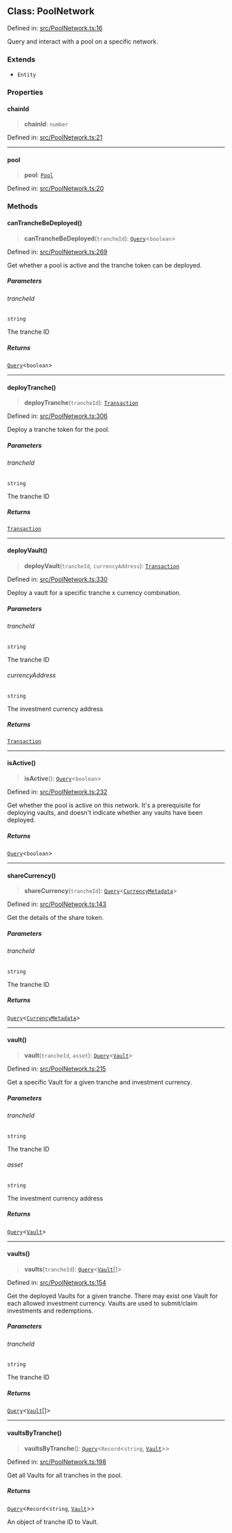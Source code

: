 
## Class: PoolNetwork

Defined in: [src/PoolNetwork.ts:16](https://github.com/centrifuge/sdk/blob/862f7f1e7a8d6021f967d75a29f9dd861d4ba104/src/PoolNetwork.ts#L16)

Query and interact with a pool on a specific network.

### Extends

- `Entity`

### Properties

#### chainId

> **chainId**: `number`

Defined in: [src/PoolNetwork.ts:21](https://github.com/centrifuge/sdk/blob/862f7f1e7a8d6021f967d75a29f9dd861d4ba104/src/PoolNetwork.ts#L21)

***

#### pool

> **pool**: [`Pool`](#class-pool)

Defined in: [src/PoolNetwork.ts:20](https://github.com/centrifuge/sdk/blob/862f7f1e7a8d6021f967d75a29f9dd861d4ba104/src/PoolNetwork.ts#L20)

### Methods

#### canTrancheBeDeployed()

> **canTrancheBeDeployed**(`trancheId`): [`Query`](#type-query)\<`boolean`\>

Defined in: [src/PoolNetwork.ts:269](https://github.com/centrifuge/sdk/blob/862f7f1e7a8d6021f967d75a29f9dd861d4ba104/src/PoolNetwork.ts#L269)

Get whether a pool is active and the tranche token can be deployed.

##### Parameters

###### trancheId

`string`

The tranche ID

##### Returns

[`Query`](#type-query)\<`boolean`\>

***

#### deployTranche()

> **deployTranche**(`trancheId`): [`Transaction`](#type-transaction)

Defined in: [src/PoolNetwork.ts:306](https://github.com/centrifuge/sdk/blob/862f7f1e7a8d6021f967d75a29f9dd861d4ba104/src/PoolNetwork.ts#L306)

Deploy a tranche token for the pool.

##### Parameters

###### trancheId

`string`

The tranche ID

##### Returns

[`Transaction`](#type-transaction)

***

#### deployVault()

> **deployVault**(`trancheId`, `currencyAddress`): [`Transaction`](#type-transaction)

Defined in: [src/PoolNetwork.ts:330](https://github.com/centrifuge/sdk/blob/862f7f1e7a8d6021f967d75a29f9dd861d4ba104/src/PoolNetwork.ts#L330)

Deploy a vault for a specific tranche x currency combination.

##### Parameters

###### trancheId

`string`

The tranche ID

###### currencyAddress

`string`

The investment currency address

##### Returns

[`Transaction`](#type-transaction)

***

#### isActive()

> **isActive**(): [`Query`](#type-query)\<`boolean`\>

Defined in: [src/PoolNetwork.ts:232](https://github.com/centrifuge/sdk/blob/862f7f1e7a8d6021f967d75a29f9dd861d4ba104/src/PoolNetwork.ts#L232)

Get whether the pool is active on this network. It's a prerequisite for deploying vaults,
and doesn't indicate whether any vaults have been deployed.

##### Returns

[`Query`](#type-query)\<`boolean`\>

***

#### shareCurrency()

> **shareCurrency**(`trancheId`): [`Query`](#type-query)\<[`CurrencyMetadata`](#type-currencymetadata)\>

Defined in: [src/PoolNetwork.ts:143](https://github.com/centrifuge/sdk/blob/862f7f1e7a8d6021f967d75a29f9dd861d4ba104/src/PoolNetwork.ts#L143)

Get the details of the share token.

##### Parameters

###### trancheId

`string`

The tranche ID

##### Returns

[`Query`](#type-query)\<[`CurrencyMetadata`](#type-currencymetadata)\>

***

#### vault()

> **vault**(`trancheId`, `asset`): [`Query`](#type-query)\<[`Vault`](#class-vault)\>

Defined in: [src/PoolNetwork.ts:215](https://github.com/centrifuge/sdk/blob/862f7f1e7a8d6021f967d75a29f9dd861d4ba104/src/PoolNetwork.ts#L215)

Get a specific Vault for a given tranche and investment currency.

##### Parameters

###### trancheId

`string`

The tranche ID

###### asset

`string`

The investment currency address

##### Returns

[`Query`](#type-query)\<[`Vault`](#class-vault)\>

***

#### vaults()

> **vaults**(`trancheId`): [`Query`](#type-query)\<[`Vault`](#class-vault)[]\>

Defined in: [src/PoolNetwork.ts:154](https://github.com/centrifuge/sdk/blob/862f7f1e7a8d6021f967d75a29f9dd861d4ba104/src/PoolNetwork.ts#L154)

Get the deployed Vaults for a given tranche. There may exist one Vault for each allowed investment currency.
Vaults are used to submit/claim investments and redemptions.

##### Parameters

###### trancheId

`string`

The tranche ID

##### Returns

[`Query`](#type-query)\<[`Vault`](#class-vault)[]\>

***

#### vaultsByTranche()

> **vaultsByTranche**(): [`Query`](#type-query)\<`Record`\<`string`, [`Vault`](#class-vault)\>\>

Defined in: [src/PoolNetwork.ts:198](https://github.com/centrifuge/sdk/blob/862f7f1e7a8d6021f967d75a29f9dd861d4ba104/src/PoolNetwork.ts#L198)

Get all Vaults for all tranches in the pool.

##### Returns

[`Query`](#type-query)\<`Record`\<`string`, [`Vault`](#class-vault)\>\>

An object of tranche ID to Vault.
